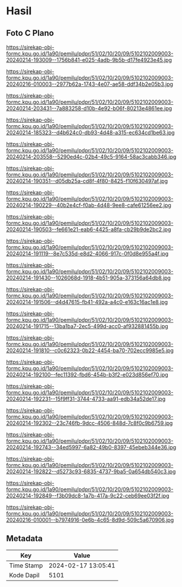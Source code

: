 # Hasil

## Foto C Plano

https://sirekap-obj-formc.kpu.go.id/1a90/pemilu/pdpr/51/02/10/20/09/5102102009003-20240214-193009--1756b841-e025-4adb-9b5b-d17fe4923e45.jpg

https://sirekap-obj-formc.kpu.go.id/1a90/pemilu/pdpr/51/02/10/20/09/5102102009003-20240216-010003--2977b62a-1743-4e07-ae58-ddf34b2e05b3.jpg

https://sirekap-obj-formc.kpu.go.id/1a90/pemilu/pdpr/51/02/10/20/09/5102102009003-20240214-203431--7a883258-d10b-4e92-b06f-80213e4861ee.jpg

https://sirekap-obj-formc.kpu.go.id/1a90/pemilu/pdpr/51/02/10/20/09/5102102009003-20240214-185323--d4b624c0-db93-4d48-a315-ec634cd1be63.jpg

https://sirekap-obj-formc.kpu.go.id/1a90/pemilu/pdpr/51/02/10/20/09/5102102009003-20240214-203558--5290ed4c-02b4-49c5-9164-58ac3cabb346.jpg

https://sirekap-obj-formc.kpu.go.id/1a90/pemilu/pdpr/51/02/10/20/09/5102102009003-20240214-190351--d05db25a-cd8f-4f80-8425-f10f630497af.jpg

https://sirekap-obj-formc.kpu.go.id/1a90/pemilu/pdpr/51/02/10/20/09/5102102009003-20240214-190229--40b2e4cf-f0ab-4d48-9ee8-cafe61256ee2.jpg

https://sirekap-obj-formc.kpu.go.id/1a90/pemilu/pdpr/51/02/10/20/09/5102102009003-20240214-190503--fe661e21-eab6-4425-a8fa-cb29b9de2bc2.jpg

https://sirekap-obj-formc.kpu.go.id/1a90/pemilu/pdpr/51/02/10/20/09/5102102009003-20240214-191119--8e7c535d-e8d2-4066-917c-0f0d8e955a4f.jpg

https://sirekap-obj-formc.kpu.go.id/1a90/pemilu/pdpr/51/02/10/20/09/5102102009003-20240214-191430--1026068d-1918-4b51-905a-373156a64db8.jpg

https://sirekap-obj-formc.kpu.go.id/1a90/pemilu/pdpr/51/02/10/20/09/5102102009003-20240214-191506--d4d47615-fb41-492a-a4c0-e163c16ac1e8.jpg

https://sirekap-obj-formc.kpu.go.id/1a90/pemilu/pdpr/51/02/10/20/09/5102102009003-20240214-191715--13ba1ba7-2ec5-499d-acc0-af932881455b.jpg

https://sirekap-obj-formc.kpu.go.id/1a90/pemilu/pdpr/51/02/10/20/09/5102102009003-20240214-191810--c0c62323-0b22-4454-ba70-702ecc9985e5.jpg

https://sirekap-obj-formc.kpu.go.id/1a90/pemilu/pdpr/51/02/10/20/09/5102102009003-20240214-192100--fec11392-fbd6-454b-b3f2-e023d856ef70.jpg

https://sirekap-obj-formc.kpu.go.id/1a90/pemilu/pdpr/51/02/10/20/09/5102102009003-20240214-192231--15f9ff31-3744-4733-aa91-edb34a52de17.jpg

https://sirekap-obj-formc.kpu.go.id/1a90/pemilu/pdpr/51/02/10/20/09/5102102009003-20240214-192302--23c746fb-9dcc-4506-848d-7c8f0c9b6759.jpg

https://sirekap-obj-formc.kpu.go.id/1a90/pemilu/pdpr/51/02/10/20/09/5102102009003-20240214-192743--34ed5997-6a82-49b0-8397-45ebeb344e36.jpg

https://sirekap-obj-formc.kpu.go.id/1a90/pemilu/pdpr/51/02/10/20/09/5102102009003-20240214-192822--d5273c93-6835-4737-9ba5-0a654db540c3.jpg

https://sirekap-obj-formc.kpu.go.id/1a90/pemilu/pdpr/51/02/10/20/09/5102102009003-20240214-192849--f3b09dc8-1a7b-417a-9c22-ceb69ee03f2f.jpg

https://sirekap-obj-formc.kpu.go.id/1a90/pemilu/pdpr/51/02/10/20/09/5102102009003-20240216-010001--b7974916-0e6b-4c65-8d9d-509c5a670906.jpg


## Metadata

| Key        | Value               |
| ---------- | ------------------- |
| Time Stamp | 2024-02-17 13:05:41 |
| Kode Dapil | 5101                |



